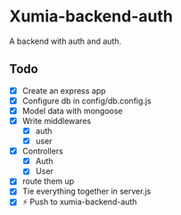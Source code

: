 # Xumia-backend-auth
A backend with auth and auth. 

## Todo
  - [x] Create an express app
  - [x] Configure db in config/db.config.js
  - [x] Model data with mongoose
  - [x] Write middlewares
    - [x] auth
    - [x] user
  - [x] Controllers
    - [x] Auth
    - [x] User
  - [x] route them up
  - [x] Tie everything together in server.js
  - [x] :zap: Push to xumia-backend-auth
